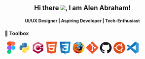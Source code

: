 ## <p align = "center">Hi there <img src="https://raw.githubusercontent.com/MartinHeinz/MartinHeinz/master/wave.gif" width="30px" >, I am Alen Abraham! </p>

#### <p align = "center"> UI/UX Designer | Aspiring Developer | Tech-Enthusiast </p>

### 🧰 Toolbox

<img src = "https://github.com/devicons/devicon/blob/master/icons/figma/figma-original.svg" alt = "Figma Logo" width = "40px" height = "40px" /> <img src = "https://github.com/devicons/devicon/blob/master/icons/python/python-original.svg" alt = "Figma Logo" width = "40px" height = "40px" /> <img src = "https://github.com/devicons/devicon/blob/master/icons/cplusplus/cplusplus-original.svg" alt = "Figma Logo" width = "40px" height = "40px" /> <img src = "https://github.com/devicons/devicon/blob/master/icons/html5/html5-original.svg" alt = "Figma Logo" width = "40px" height = "40px" /> <img src = "https://github.com/devicons/devicon/blob/master/icons/css3/css3-original.svg" alt = "Figma Logo" width = "40px" height = "40px" /> <img src = "https://github.com/devicons/devicon/blob/master/icons/firefox/firefox-original.svg" alt = "Figma Logo" width = "40px" height = "40px" /> <img src = "https://github.com/devicons/devicon/blob/master/icons/git/git-original.svg" alt = "Figma Logo" width = "40px" height = "40px" /> <img src = "https://github.com/devicons/devicon/blob/master/icons/github/github-original.svg" alt = "Figma Logo" width = "40px" height = "40px" /> <img src = "https://github.com/devicons/devicon/blob/master/icons/ubuntu/ubuntu-plain.svg" alt = "Figma Logo" width = "40px" height = "40px" /> <img src = "https://github.com/devicons/devicon/blob/master/icons/vscode/vscode-original.svg" alt = "Figma Logo" width = "40px" height = "40px" /> 

<!--
**Alenabraham07/Alenabraham07** is a ✨ _special_ ✨ repository because its `README.md` (this file) appears on your GitHub profile.

Here are some ideas to get you started:

- 🔭 I’m currently working on ...
- 🌱 I’m currently learning ...
- 👯 I’m looking to collaborate on ...
- 🤔 I’m looking for help with ...
- 💬 Ask me about ...
- 📫 How to reach me: ...
- 😄 Pronouns: ...
- ⚡ Fun fact: ...
-->
